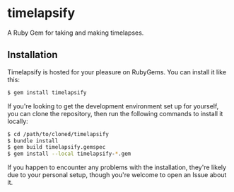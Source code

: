 # timelapsify

A Ruby Gem for taking and making timelapses.

## Installation

Timelapsify is hosted for your pleasure on RubyGems.  You can install it like
this:

```sh
$ gem install timelapsify
```

If you're looking to get the development environment set up for yourself, you
can clone the repository, then run the following commands to install it locally:

```sh
$ cd /path/to/cloned/timelapsify
$ bundle install
$ gem build timelapsify.gemspec
$ gem install --local timelapsify-*.gem
```

If you happen to encounter any problems with the installation, they're likely
due to your personal setup, though you're welcome to open an Issue about it.
